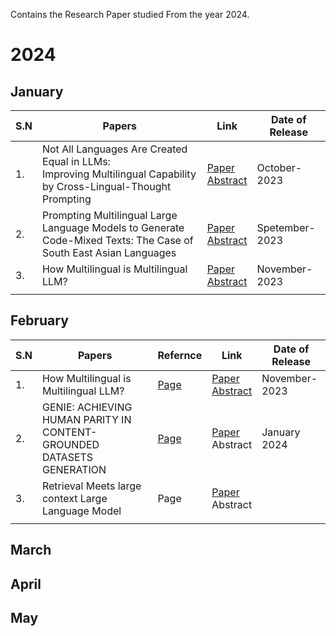 
Contains the Research Paper studied From the year 2024.

# 2024
## January
| S.N | Papers | Link | Date of Release |
| ---- | ---- | ---- | ---- |
| 1. | Not All Languages Are Created Equal in LLMs: <br>Improving Multilingual Capability by Cross-Lingual-Thought Prompting | [Paper](https://arxiv.org/pdf/2305.07004.pdf)<br>[Abstract](https://arxiv.org/abs/2305.07004) | October-2023 |
| 2. | Prompting Multilingual Large Language Models to Generate Code-Mixed Texts: The Case of South East Asian Languages | [Paper](https://arxiv.org/pdf/2303.13592.pdf)<br>[Abstract](https://arxiv.org/abs/2303.13592) | Spetember-2023 |
| 3. | How Multilingual is Multilingual LLM? | [Paper](https://arxiv.org/pdf/2311.09071.pdf)<br>[Abstract](https://arxiv.org/abs/2311.09071) | November-2023 |
|  |  |  |  |
## February

| S.N | Papers | Refernce | Link | Date of Release |
| ---- | ---- | ---- | ---- | ---- |
| 1. | How Multilingual is Multilingual LLM? | [Page](How_Multilingual_is_Multilingual_LLM) | [Paper](https://arxiv.org/pdf/2311.09071.pdf)<br>[Abstract](https://arxiv.org/abs/2311.09071) | November-2023 |
| 2. | GENIE: ACHIEVING HUMAN PARITY IN CONTENT-GROUNDED DATASETS GENERATION | [Page](GENIE.md) | [Paper](https://arxiv.org/pdf/2401.14367.pdf)<br>Abstract | January 2024 |
| 3. | Retrieval Meets large context Large Language Model | Page | [Paper](https://arxiv.org/pdf/2310.03025.pdf)<br>Abstract |  |
|  |  |  |  |  |

## March


## April


## May
